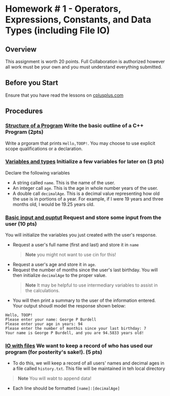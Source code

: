 # Homework # 1 - Operators, Expressions, Constants, and Data Types (including File IO)
## Overview
This assignment is worth 20 points. Full Collaboration is authorized however all work must be your own and you must understand everything submitted.  

## Before you Start
Ensure that you have read the lessons on [cplusplus.com](https://cplusplus.com/doc/tutorial/)

## Procedures
### [Structure of a Program](https://cplusplus.com/doc/tutorial/program_structure/) Write the basic outline of a C++ Program (2pts)
Write a prgoram that prints `Hello,TOOP!`. You may choose to use explicit scope qualifications or a declaration.
### [Variables and types](https://cplusplus.com/doc/tutorial/variables/) Initialize a few variables for later on (3 pts)
Declare the following variables
- A string called `name`. This is the name of the user.
- An integer call `age`. This is the age in whole number years of the user.
- A double call `decimalAge`. This is a decimal value representing how old the use is in portions of a year.  For example, if I were 19 years and three months old, I would be 19.25 years old.
### [Basic input and ouptut](https://cplusplus.com/doc/tutorial/basic_io/) Request and store some input from the user (10 pts)
You will initialize the variables you just created with the user's response.
- Request a user's full name (first and last) and store it in `name`
  >**Note**
  >you might not want to use cin for this!
- Request a user's age and store it in `age`.
- Request the number of months since the user's last birthday.  You will then initialize `decimalAge` to the proper value.
  >**Note**
  >It may be helpful to use intermediary variables to assist in the calculations.
- You will then print a summary to the user of the information entered.  Your output shoudl model the response shown below:
```
Hello, TOOP!
Please enter your name: George P Burdell
Please enter your age in years: 94
Please enter the number of monthis since your last birthday: 7
Your name is George P Burdell, and you are 94.5833 years old!
```
### [IO with files](https://cplusplus.com/doc/tutorial/files/) We want to keep a record of who has used our program (for posterity's sake!). (5 pts)
- To do this, we will keep a record of all users' names and decimal ages in a file called `history.txt`.  This file will be maintained in teh local directory
>**Note**
> You will wabt to append data!
- Each line should be formatted `[name]:[decimalAge]`
  
